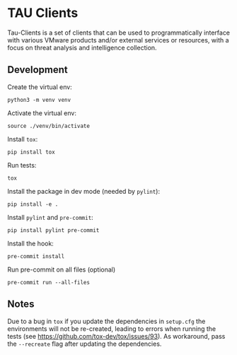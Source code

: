 # TAU Clients

Tau-Clients is a set of clients that can be used to programmatically interface with various
VMware products and/or external services or resources, with a focus on threat analysis and
intelligence collection.

## Development

Create the virtual env:

`python3 -m venv venv`

Activate the virtual env:

`source ./venv/bin/activate`

Install `tox`:

`pip install tox`

Run tests:

`tox`

Install the package in dev mode (needed by `pylint`):

`pip install -e .`

Install `pylint` and `pre-commit`:

`pip install pylint pre-commit`

Install the hook:

`pre-commit install`

Run pre-commit on all files (optional)

`pre-commit run --all-files`

## Notes

Due to a bug in `tox` if you update the dependencies in `setup.cfg` the environments will not be
re-created, leading to errors when running the tests
(see https://github.com/tox-dev/tox/issues/93).
As workaround, pass the `--recreate` flag after updating the dependencies.
